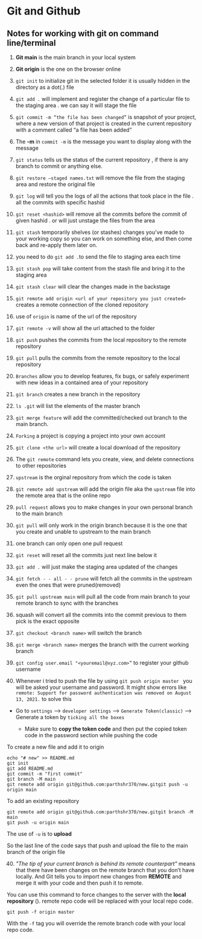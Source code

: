 
# Git and Github

## Notes for working with git on command line/terminal 



1. **Git main** is the main branch in your local system
2. **Git origin** is the one on the browser online
3. `git init` to initialize git in the selected folder it is usually hidden in the directory as a dot(.) file
4. `git add .` will implement and register the change of a particular file to the staging area . we can say it will stage the file
5.  `git commit -m “the file has been changed”` is snapshot of your project, where a new version of that project is created in the current repository with a comment called “a file has been added”

6. The **-m** in `commit -m` is the message you want to display along with the message 

6.  `git status` tells us the status of the current repository , if there is any branch to commit or anything else.
7.  `git restore —staged names.txt` will remove the file from the staging area and restore the original file
8.  `git log` will tell you the logs of all the actions that took place in the file . all the commits with specific hashid
9.  `git reset <hashid>` will remove all the commits before the commit of given hashid . or will just unstage the files from the area
10.  `git stash` temporarily shelves (or stashes) changes you've made to your working copy so you can work on something else, and then come back and re-apply them later on.
11.  you need to do `git add .`to send the file to staging area each time
12.  `git stash pop` will take content from the stash file and bring it to the staging area
13.  `git stash clear` will clear the changes made in the backstage
14.  `git remote add origin <url of your repository you just created>` creates a remote connection of the cloned repository
15.  use of `origin` is name of the url of the repository
16.  `git remote -v` will show all the url attached to the folder
17.  `git push` pushes the commits from the local repository to the remote repository
18.  `git pull` pulls the commits from the remote repository to the local repository
19.  `Branches` allow you to develop features, fix bugs, or safely experiment with new ideas in a contained area of your repository
20.  `git branch` creates a new branch in the repository
21.  `ls .git` will list the elements of the master branch
22.  `git merge feature` will add the committed/checked out branch to the main branch.
23.  `Forking` a project is copying a project into your own account
24.  `git clone <the url>` will create a local download of the repository
25.  The `git remote` command lets you create, view, and delete connections to other repositories
26.  `upstream` is the orginal repository from which the code is taken
27.  `git remote add upstream` will add the origin file aka the `upstream` file into the remote area that is the online repo
28.  `pull request` allows you to make changes in your own personal branch to the main branch
29.  `git pull` will only work in the origin branch because it is the one that you create and unable to upstream to the main branch
30.  one branch can only open one pull request
31.  `git reset` will reset all the commits just next line below it
32.  `git add .` will just make the staging area updated of the changes
33.  `git fetch - - all - - prune` will fetch all the commits in the upstream even the ones that were pruned(removed)
34.  `git pull upstream main` will pull all the code from main branch to your remote branch to sync with the branches
35.  squash will convert all the commits into the commit previous to them pick is the exact opposite
36.  `git checkout <branch name>` will switch the branch
37.  `git merge <branch name>` merges the branch with the current working branch
38.  `git config user.email "<youremail@xyz.com>”` to register your github username

39. Whenever i tried to push the file by using `git push origin master ` you will be asked your username and password. It might show errors like `remote: Support for password authentication was removed on August 13, 2021.`
to solve this 
   * Go to `settings` --> `developer settings` --> `Generate Token(classic)` --> Generate a token by `ticking all the boxes` 

     * Make sure to **copy the token code** and then put the copied token code in the password section while pushing the code 


 To create a new file and add it to origin 

```
echo "# new" >> README.md
git init
git add README.md
git commit -m "first commit"
git branch -M main
git remote add origin git@github.com:parthshr370/new.gitgit push -u origin main
```

To add an existing repository

```
git remote add origin git@github.com:parthshr370/new.gitgit branch -M main
git push -u origin main

```

The use of `-u` is to **upload**  

So the last line of the code says that push and upload the file to the main branch of the origin file


40.  *"The tip of your current branch is behind its remote counterpart"* means that there have been changes on the remote branch that you don’t have locally. And Git tells you to import new changes from **REMOTE** and merge it with your code and then push it to remote.

You can use this command to force changes to the server with the **local repository** (). remote repo code will be replaced with your local repo code.

`git push -f origin master`

With the `-f` tag you will override the remote branch code with your local repo code.

